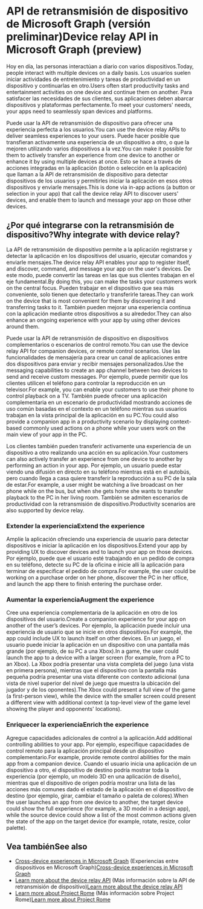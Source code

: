 # <a name="device-relay-api-in-microsoft-graph-preview"></a><span data-ttu-id="9675c-101">API de retransmisión de dispositivo de Microsoft Graph (versión preliminar)</span><span class="sxs-lookup"><span data-stu-id="9675c-101">Device relay API in Microsoft Graph (preview)</span></span>

<span data-ttu-id="9675c-102">Hoy en día, las personas interactúan a diario con varios dispositivos.</span><span class="sxs-lookup"><span data-stu-id="9675c-102">Today, people interact with multiple devices on a daily basis.</span></span> <span data-ttu-id="9675c-103">Los usuarios suelen iniciar actividades de entretenimiento y tareas de productividad en un dispositivo y continuarlas en otro.</span><span class="sxs-lookup"><span data-stu-id="9675c-103">Users often start productivity tasks and entertainment activities on one device and continue them on another.</span></span> <span data-ttu-id="9675c-104">Para satisfacer las necesidades de sus clientes, sus aplicaciones deben abarcar dispositivos y plataformas perfectamente.</span><span class="sxs-lookup"><span data-stu-id="9675c-104">To meet your customers' needs, your apps need to seamlessly span devices and platforms.</span></span> 

<span data-ttu-id="9675c-105">Puede usar la API de retransmisión de dispositivo para ofrecer una experiencia perfecta a los usuarios.</span><span class="sxs-lookup"><span data-stu-id="9675c-105">You can use the device relay APIs to deliver seamless experiences to your users.</span></span> <span data-ttu-id="9675c-106">Puede hacer posible que transfieran activamente una experiencia de un dispositivo a otro, o que la mejoren utilizando varios dispositivos a la vez.</span><span class="sxs-lookup"><span data-stu-id="9675c-106">You can make it possible for them to actively transfer an experience from one device to another or enhance it by using multiple devices at once.</span></span> <span data-ttu-id="9675c-107">Esto se hace a través de acciones integradas en la aplicación (botón o selección en la aplicación) que llaman a la API de retransmisión de dispositivo para detectar dispositivos de los usuarios y permitirles iniciar la aplicación en esos otros dispositivos y enviarle mensajes.</span><span class="sxs-lookup"><span data-stu-id="9675c-107">This is done via in-app actions (a button or selection in your app) that call the device relay API to discover users' devices, and enable them to launch and message your app on those other devices.</span></span>

## <a name="why-integrate-with-device-relay"></a><span data-ttu-id="9675c-108">¿Por qué integrarse con la retransmisión de dispositivo?</span><span class="sxs-lookup"><span data-stu-id="9675c-108">Why integrate with device relay?</span></span>

<span data-ttu-id="9675c-109">La API de retransmisión de dispositivo permite a la aplicación registrarse y detectar la aplicación en los dispositivos del usuario, ejecutar comandos y enviarle mensajes.</span><span class="sxs-lookup"><span data-stu-id="9675c-109">The device relay API enables your app to register itself, and discover, command, and message your app on the user's devices.</span></span> <span data-ttu-id="9675c-110">De este modo, puede convertir las tareas en las que sus clientes trabajan en el eje fundamental.</span><span class="sxs-lookup"><span data-stu-id="9675c-110">By doing this, you can make the tasks your customers work on the central focus.</span></span> <span data-ttu-id="9675c-111">Pueden trabajar en el dispositivo que sea más conveniente, solo tienen que detectarlo y transferirle tareas.</span><span class="sxs-lookup"><span data-stu-id="9675c-111">They can work on the device that is most convenient for them by discovering it and transferring tasks to it.</span></span> <span data-ttu-id="9675c-112">También pueden mejorar una experiencia continua con la aplicación mediante otros dispositivos a su alrededor.</span><span class="sxs-lookup"><span data-stu-id="9675c-112">They can also enhance an ongoing experience with your app by using other devices around them.</span></span>

<span data-ttu-id="9675c-113">Puede usar la API de retransmisión de dispositivo en dispositivos complementarios o escenarios de control remoto.</span><span class="sxs-lookup"><span data-stu-id="9675c-113">You can use the device relay API for companion devices, or remote control scenarios.</span></span> <span data-ttu-id="9675c-114">Use las funcionalidades de mensajería para crear un canal de aplicaciones entre dos dispositivos para enviar y recibir mensajes personalizados.</span><span class="sxs-lookup"><span data-stu-id="9675c-114">Use the messaging capabilities to create an app channel between two devices to send and receive custom messages.</span></span> <span data-ttu-id="9675c-115">Por ejemplo, puede permitir que los clientes utilicen el teléfono para controlar la reproducción en un televisor.</span><span class="sxs-lookup"><span data-stu-id="9675c-115">For example, you can enable your customers to use their phone to control playback on a TV.</span></span> <span data-ttu-id="9675c-116">También puede ofrecer una aplicación complementaria en un escenario de productividad mostrando acciones de uso común basadas en el contexto en un teléfono mientras sus usuarios trabajan en la vista principal de la aplicación en su PC.</span><span class="sxs-lookup"><span data-stu-id="9675c-116">You could also provide a companion app in a productivity scenario by displaying context-based commonly used actions on a phone while your users work on the main view of your app in the PC.</span></span>

<span data-ttu-id="9675c-117">Los clientes también pueden transferir activamente una experiencia de un dispositivo a otro realizando una acción en su aplicación.</span><span class="sxs-lookup"><span data-stu-id="9675c-117">Your customers can also actively transfer an experience from one device to another by performing an action in your app.</span></span> <span data-ttu-id="9675c-118">Por ejemplo, un usuario puede estar viendo una difusión en directo en su teléfono mientras está en el autobús, pero cuando llega a casa quiere transferir la reproducción a su PC de la sala de estar.</span><span class="sxs-lookup"><span data-stu-id="9675c-118">For example, a user might be watching a live broadcast on her phone while on the bus, but when she gets home she wants to transfer playback to the PC in her living room.</span></span> <span data-ttu-id="9675c-119">También se admiten escenarios de productividad con la retransmisión de dispositivo.</span><span class="sxs-lookup"><span data-stu-id="9675c-119">Productivity scenarios are also supported by device relay.</span></span> 

### <a name="extend-the-experience"></a><span data-ttu-id="9675c-120">Extender la experiencia</span><span class="sxs-lookup"><span data-stu-id="9675c-120">Extend the experience</span></span>

<span data-ttu-id="9675c-121">Amplíe la aplicación ofreciendo una experiencia de usuario para detectar dispositivos e iniciar la aplicación en los dispositivos.</span><span class="sxs-lookup"><span data-stu-id="9675c-121">Extend your app by providing UX to discover devices and to launch your app on those devices.</span></span> <span data-ttu-id="9675c-122">Por ejemplo, puede que el usuario esté trabajando en un pedido de compra en su teléfono, detecte su PC de la oficina e inicie allí la aplicación para terminar de especificar el pedido de compra.</span><span class="sxs-lookup"><span data-stu-id="9675c-122">For example, the user could be working on a purchase order on her phone, discover the PC in her office, and launch the app there to finish entering the purchase order.</span></span>  

### <a name="augment-the-experience"></a><span data-ttu-id="9675c-123">Aumentar la experiencia</span><span class="sxs-lookup"><span data-stu-id="9675c-123">Augment the experience</span></span>

<span data-ttu-id="9675c-124">Cree una experiencia complementaria de la aplicación en otro de los dispositivos del usuario.</span><span class="sxs-lookup"><span data-stu-id="9675c-124">Create a companion experience for your app on another of the user’s devices.</span></span> <span data-ttu-id="9675c-125">Por ejemplo, la aplicación puede incluir una experiencia de usuario que se inicie en otros dispositivos.</span><span class="sxs-lookup"><span data-stu-id="9675c-125">For example, the app could include UX to launch itself on other devices.</span></span> <span data-ttu-id="9675c-126">En un juego, el usuario puede iniciar la aplicación en un dispositivo con una pantalla más grande (por ejemplo, de su PC a una Xbox).</span><span class="sxs-lookup"><span data-stu-id="9675c-126">In a game, the user could launch the app to a device with a larger screen (for example, from a PC to an Xbox).</span></span> <span data-ttu-id="9675c-127">La Xbox podría presentar una vista completa del juego (una vista en primera persona), mientras que el dispositivo con la pantalla más pequeña podría presentar una vista diferente con contexto adicional (una vista de nivel superior del nivel de juego que muestra la ubicación del jugador y de los oponentes).</span><span class="sxs-lookup"><span data-stu-id="9675c-127">The Xbox could present a full view of the game (a first-person view), while the device with the smaller screen could present a different view with additional context (a top-level view of the game level showing the player and opponents' locations).</span></span>  

### <a name="enrich-the-experience"></a><span data-ttu-id="9675c-128">Enriquecer la experiencia</span><span class="sxs-lookup"><span data-stu-id="9675c-128">Enrich the experience</span></span>

<span data-ttu-id="9675c-129">Agregue capacidades adicionales de control a la aplicación.</span><span class="sxs-lookup"><span data-stu-id="9675c-129">Add additional controlling abilities to your app.</span></span> <span data-ttu-id="9675c-130">Por ejemplo, especifique capacidades de control remoto para la aplicación principal desde un dispositivo complementario.</span><span class="sxs-lookup"><span data-stu-id="9675c-130">For example, provide remote control abilities for the main app from a companion device.</span></span> <span data-ttu-id="9675c-131">Cuando el usuario inicia una aplicación de un dispositivo a otro, el dispositivo de destino podría mostrar toda la experiencia (por ejemplo, un modelo 3D en una aplicación de diseño), mientras que el dispositivo de origen podría mostrar una lista de las acciones más comunes dado el estado de la aplicación en el dispositivo de destino (por ejemplo, girar, cambiar el tamaño o paleta de colores).</span><span class="sxs-lookup"><span data-stu-id="9675c-131">When the user launches an app from one device to another, the target device could show the full experience (for example, a 3D model in a design app), while the source device could show a list of the most common actions given the state of the app on the target device (for example, rotate, resize, color palette).</span></span>

## <a name="see-also"></a><span data-ttu-id="9675c-132">Vea también</span><span class="sxs-lookup"><span data-stu-id="9675c-132">See also</span></span>

- <span data-ttu-id="9675c-133">[Cross-device experiences in Microsoft Graph](cross-device-concept-overview.md) (Experiencias entre dispositivos en Microsoft Graph)</span><span class="sxs-lookup"><span data-stu-id="9675c-133">[Cross-device experiences in Microsoft Graph](cross-device-concept-overview.md)</span></span>
- <span data-ttu-id="9675c-134">[Learn more about the device relay API](../api-reference/beta/resources/project_rome_overview.md) (Más información sobre la API de retransmisión de dispositivo)</span><span class="sxs-lookup"><span data-stu-id="9675c-134">[Learn more about the device relay API](../api-reference/beta/resources/project_rome_overview.md)</span></span>
- <span data-ttu-id="9675c-135">[Learn more about Project Rome](http://aka.ms/projectrome) (Más información sobre Project Rome)</span><span class="sxs-lookup"><span data-stu-id="9675c-135">[Learn more about Project Rome](http://aka.ms/projectrome)</span></span>
